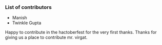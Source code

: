 ### List of contributors
- Manish
- Twinkle Gupta

Happy to contribute in the hactoberfest for the very first thanks.
Thanks for giving us a place to contribute mr. virgat.
